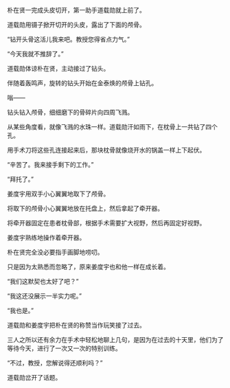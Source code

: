 朴在贤一完成头皮切开，第一助手道载勋就上前了。

道载勋用镊子掀开切开的头皮，露出了下面的颅骨。

“钻开头骨这活儿我来吧。教授您得省点力气。”

“今天我就不推辞了。”

道载勋体谅朴在贤，主动接过了钻头。

伴随着轰鸣声，旋转的钻头开始在金泰焕的颅骨上钻孔。

嗡——

钻头钻入颅骨，细细磨下的骨碎片向四周飞溅。

从某些角度看，就像飞溅的水珠一样。道载勋汗如雨下，在枕骨上一共钻了四个孔。

用手术刀将这些孔连接起来后，那块枕骨就像烧开水的锅盖一样上下起伏。

“辛苦了。我来接手剩下的工作。”

“拜托了。”

姜度宇用双手小心翼翼地取下了颅骨。

将取下的颅骨小心翼翼地放在托盘上，然后拿起了牵开器。

将牵开器固定在患者枕骨部，根据手术需要扩大视野，然后再固定好视野。

姜度宇熟练地操作着牵开器。

朴在贤完全没必要指手画脚地唠叨。

只是因为太熟悉而忽略了，原来姜度宇也和他一样在成长着。

“我们这默契也太好了吧？”

“我这还没展示一半实力呢。”

“我也是。”

道载勋和姜度宇把朴在贤的称赞当作玩笑接了过去。

三人之所以还有余力在手术中轻松地聊上几句，是因为在过去的十天里，他们为了等待今天，进行了一次又一次的特别训练。

“不过，教授，您解说得还顺利吗？”

道载勋岔开了话题。
